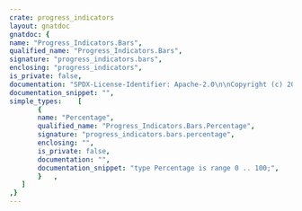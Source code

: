 ```yaml
---
crate: progress_indicators
layout: gnatdoc
gnatdoc: {
name: "Progress_Indicators.Bars",
qualified_name: "Progress_Indicators.Bars",
signature: "progress_indicators.bars",
enclosing: "progress_indicators",
is_private: false,
documentation: "SPDX-License-Identifier: Apache-2.0\n\nCopyright (c) 2021 The progress_indicators authors\n\nLicensed under the Apache License, Version 2.0 (the \"License\");\nyou may not use this file except in compliance with the License.\nYou may obtain a copy of the License at\n\n    http://www.apache.org/licenses/LICENSE-2.0\n\nUnless required by applicable law or agreed to in writing, software\ndistributed under the License is distributed on an \"AS IS\" BASIS,\nWITHOUT WARRANTIES OR CONDITIONS OF ANY KIND, either express or implied.\nSee the License for the specific language governing permissions and\nlimitations under the License.",
documentation_snippet: "",
simple_types:    [
       {
       name: "Percentage",
       qualified_name: "Progress_Indicators.Bars.Percentage",
       signature: "progress_indicators.bars.percentage",
       enclosing: "",
       is_private: false,
       documentation: "",
       documentation_snippet: "type Percentage is range 0 .. 100;",
       }   ,
   ]
,}
---
```

